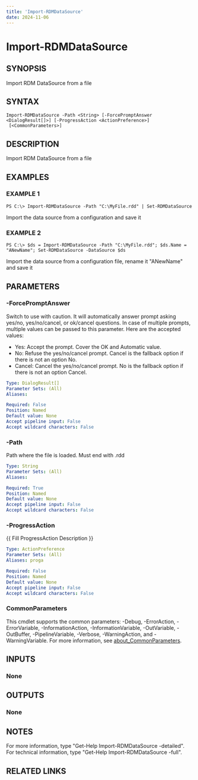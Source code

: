 ```yaml
---
title: 'Import-RDMDataSource'
date: 2024-11-06
---
```



# Import-RDMDataSource

## SYNOPSIS
Import RDM DataSource from a file

## SYNTAX

```
Import-RDMDataSource -Path <String> [-ForcePromptAnswer <DialogResult[]>] [-ProgressAction <ActionPreference>]
 [<CommonParameters>]
```

## DESCRIPTION
Import RDM DataSource from a file

## EXAMPLES

### EXAMPLE 1
```
PS C:\> Import-RDMDataSource -Path "C:\MyFile.rdd" | Set-RDMDataSource
```

Import the data source from a configuration and save it

### EXAMPLE 2
```
PS C:\> $ds = Import-RDMDataSource -Path "C:\MyFile.rdd"; $ds.Name = "ANewName"; Set-RDMDataSource -DataSource $ds
```

Import the data source from a configuration file, rename it "ANewName" and save it

## PARAMETERS

### -ForcePromptAnswer
Switch to use with caution.
It will automatically answer prompt asking yes/no, yes/no/cancel, or ok/cancel questions.
In case of multiple prompts, multiple values can be passed to this parameter.
Here are the accepted values:
- Yes: Accept the prompt.
Cover the OK and Automatic value.
- No: Refuse the yes/no/cancel prompt.
Cancel is the fallback option if there is not an option No.
- Cancel: Cancel the yes/no/cancel prompt.
No is the fallback option if there is not an option Cancel.

```yaml
Type: DialogResult[]
Parameter Sets: (All)
Aliases:

Required: False
Position: Named
Default value: None
Accept pipeline input: False
Accept wildcard characters: False
```

### -Path
Path where the file is loaded.
Must end with .rdd

```yaml
Type: String
Parameter Sets: (All)
Aliases:

Required: True
Position: Named
Default value: None
Accept pipeline input: False
Accept wildcard characters: False
```

### -ProgressAction
{{ Fill ProgressAction Description }}

```yaml
Type: ActionPreference
Parameter Sets: (All)
Aliases: proga

Required: False
Position: Named
Default value: None
Accept pipeline input: False
Accept wildcard characters: False
```

### CommonParameters
This cmdlet supports the common parameters: -Debug, -ErrorAction, -ErrorVariable, -InformationAction, -InformationVariable, -OutVariable, -OutBuffer, -PipelineVariable, -Verbose, -WarningAction, and -WarningVariable. For more information, see [about_CommonParameters](http://go.microsoft.com/fwlink/?LinkID=113216).

## INPUTS

### None
## OUTPUTS

### None
## NOTES
For more information, type "Get-Help Import-RDMDataSource -detailed".
For technical information, type "Get-Help Import-RDMDataSource -full".

## RELATED LINKS
